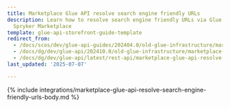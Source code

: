 ```yaml
---
title: Marketplace Glue API resolve search engine friendly URLs
description: Learn how to resolve search engine friendly URLs via Glue API in the
  Spryker Marketplace
template: glue-api-storefront-guide-template
redirect_from:
  - /docs/scos/dev/glue-api-guides/202404.0/old-glue-infrastructure/marketplace-glue-api-resolve-search-engine-friendly-urls.html
  - /docs/dg/dev/glue-api/202410.0/old-glue-infrastructure/marketplace-glue-api-resolve-search-engine-friendly-urls.html
  - /docs/dg/dev/glue-api/latest/rest-api/marketplace-glue-api-resolve-search-engine-friendly-urls.html
last_updated: '2025-07-07'

---
```


{% include integrations/marketplace-glue-api-resolve-search-engine-friendly-urls-body.md %}
